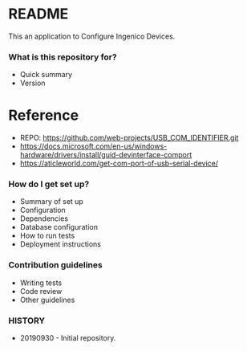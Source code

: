 # README #

This an application to Configure Ingenico Devices.

### What is this repository for? ###

* Quick summary
* Version

# Reference
- REPO: https://github.com/web-projects/USB_COM_IDENTIFIER.git
- https://docs.microsoft.com/en-us/windows-hardware/drivers/install/guid-devinterface-comport
- https://aticleworld.com/get-com-port-of-usb-serial-device/

### How do I get set up? ###

* Summary of set up
* Configuration
* Dependencies
* Database configuration
* How to run tests
* Deployment instructions

### Contribution guidelines ###

* Writing tests
* Code review
* Other guidelines

### HISTORY ###

* 20190930 - Initial repository.
